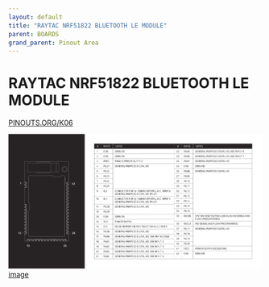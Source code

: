 ```yaml
---
layout: default
title: "RAYTAC NRF51822 BLUETOOTH LE MODULE"
parent: BOARDS
grand_parent: Pinout Area
---
```


# RAYTAC NRF51822 BLUETOOTH LE MODULE

<a href="https://www.PINOUTS.ORG/K06">PINOUTS.ORG/K06</a>

![image](./assets/132.png)  
[image](./assets/132.png)
